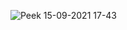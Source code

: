 ![Peek 15-09-2021 17-43](https://user-images.githubusercontent.com/83241893/133894467-3dbef758-d3a2-47bf-b8b7-ebadae715eb2.gif)

